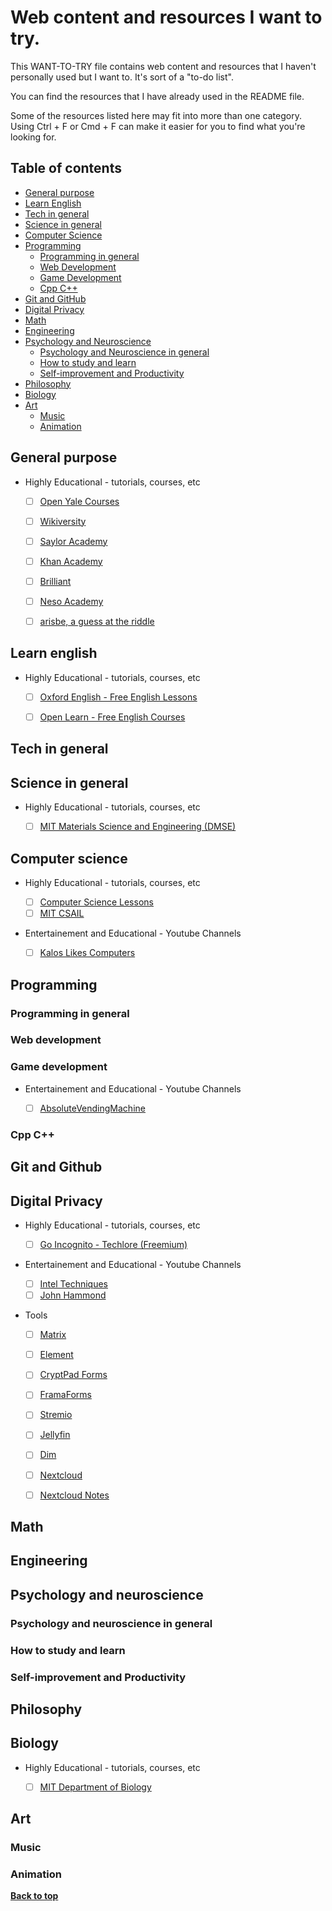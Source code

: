 # Web content and resources I want to try.

This WANT-TO-TRY file contains web content and resources that I haven't personally used but I want to. It's sort of a "to-do list".

You can find the resources that I have already used in the README file.

Some of the resources listed here may fit into more than one category. Using Ctrl + F or Cmd + F can make it easier for you to find what you're looking for.



## Table of contents

- [General purpose](#general-purpose)
- [Learn English](#learn-english)
- [Tech in general](#tech-in-general)
- [Science in general](#science-in-general)
- [Computer Science](#computer-science)
- [Programming](#programming)
  - [Programming in general](#programming-in-general)
  - [Web Development](#web-development)
  - [Game Development](#game-development)
  - [Cpp C++](#cpp-c)
- [Git and GitHub](#git-and-github)
- [Digital Privacy](#digital-privacy)
- [Math](#math)
- [Engineering](#engineering)
- [Psychology and Neuroscience](#psychology-and-neuroscience)
  - [Psychology and Neuroscience in general](#psychology-and-neuroscience-in-general)
  - [How to study and learn](#how-to-study-and-learn)
  - [Self-improvement and Productivity](#self-improvement-and-productivity)
- [Philosophy](#philosophy)
- [Biology](#biology)
- [Art](#art)
  - [Music](#music)
  - [Animation](#animation)



## General purpose

- Highly Educational - tutorials, courses, etc

  - [ ] [Open Yale Courses](https://oyc.yale.edu/)
  - [ ] [Wikiversity](https://www.wikiversity.org/)
  - [ ] [Saylor Academy](https://www.saylor.org/)
  - [ ] [Khan Academy](https://www.khanacademy.org/)
  - [ ] [Brilliant](https://brilliant.org/)
  - [ ] [Neso Academy](https://www.youtube.com/@nesoacademy)
  - [ ] [arisbe, a guess at the riddle](https://www.youtube.com/@a-guess-at-the-riddle)



## Learn english

- Highly Educational - tutorials, courses, etc

  - [ ] [Oxford English - Free English Lessons](https://www.oxfordonlineenglish.com/free-english-lessons)
  - [ ] [Open Learn - Free English Courses](https://www.open.edu/openlearn/languages/free-courses?filter=date/grid/95/all/all/all/en)



## Tech in general



## Science in general

- Highly Educational - tutorials, courses, etc

  - [ ] [MIT Materials Science and Engineering (DMSE)](https://www.youtube.com/@mitmaterialsscienceandengi5332)



## Computer science

- Highly Educational - tutorials, courses, etc

  - [ ] [Computer Science Lessons](https://www.youtube.com/@ComputerScienceLessons)
  - [ ] [MIT CSAIL](https://www.youtube.com/@MITCSAIL)

- Entertainement and Educational - Youtube Channels

  - [ ] [Kalos Likes Computers](https://www.youtube.com/@KalosLikesComputers)



## Programming

### Programming in general
  
### Web development

### Game development

- Entertainement and Educational - Youtube Channels

  - [ ] [AbsoluteVendingMachine](https://www.youtube.com/@absolutevendingmachine/videos)

### Cpp C++



## Git and Github



## Digital Privacy

- Highly Educational - tutorials, courses, etc

  - [ ] [Go Incognito - Techlore (Freemium)](https://www.techlore.tech/goincognito)

- Entertainement and Educational - Youtube Channels

  - [ ] [Intel Techniques](https://inteltechniques.com/podcast.html)
  - [ ] [John Hammond](https://www.youtube.com/@_JohnHammond)

- Tools

  - [ ] [Matrix](https://matrix.org)
  - [ ] [Element](https://element.io/)
  - [ ] [CryptPad Forms](https://cryptpad.fr/form/)
  - [ ] [FramaForms](https://framaforms.org)
  - [ ] [Stremio](https://www.stremio.com)
  - [ ] [Jellyfin](https://jellyfin.org/)
  - [ ] [Dim](https://github.com/Dusk-Labs/dim)
  - [ ] [Nextcloud](https://nextcloud.com/)
  - [ ] [Nextcloud Notes](https://apps.nextcloud.com/apps/notes)



## Math



## Engineering



## Psychology and neuroscience

### Psychology and neuroscience in general

### How to study and learn

### Self-improvement and Productivity



## Philosophy



## Biology

- Highly Educational - tutorials, courses, etc

  - [ ] [MIT Department of Biology](https://www.youtube.com/@mitdepartmentofbiology1187)



## Art

### Music

### Animation

[**Back to top**](#my-favorite-web-content-and-resources)